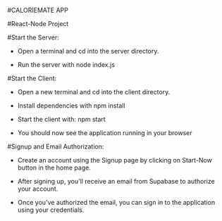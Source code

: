 #CALORIEMATE APP

#React-Node Project

#Start the Server:

 * Open a terminal and cd into the server directory.

 * Run the server with node index.js

#Start the Client:

 * Open a new terminal and cd into the client directory.

 * Install dependencies with npm install

 * Start the client with: npm start

 * You should now see the application running in your browser

#Signup and Email Authorization:

 * Create an account using the Signup page by clicking on Start-Now button in the home page.

 * After signing up, you'll receive an email from Supabase to authorize your account.

 *  Once you've authorized the email, you can sign in to the application using your credentials.
